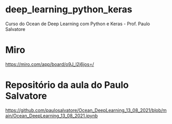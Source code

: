 # deep_learning_python_keras
Curso do Ocean de Deep Learning com Python e Keras - Prof. Paulo Salvatore

# Miro

https://miro.com/app/board/o9J_l2j6jos=/

# Repositório da aula do Paulo Salvatore
https://github.com/paulosalvatore/Ocean_DeepLearning_13_08_2021/blob/main/Ocean_DeepLearning_13_08_2021.ipynb
